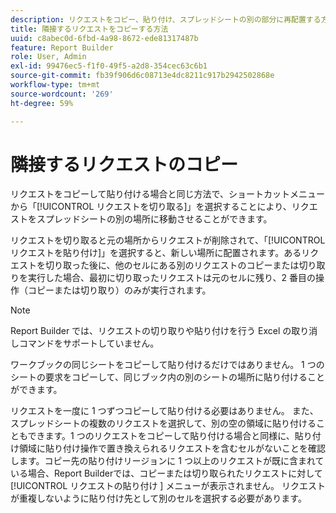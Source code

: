 ```yaml
---
description: リクエストをコピー、貼り付け、スプレッドシートの別の部分に再配置する方法について説明します。
title: 隣接するリクエストをコピーする方法
uuid: c8abec0d-6fbd-4a98-8672-ede81317487b
feature: Report Builder
role: User, Admin
exl-id: 99476ec5-f1f0-49f5-a2d8-354cec63c6b1
source-git-commit: fb39f906d6c08713e4dc8211c917b2942502868e
workflow-type: tm+mt
source-wordcount: '269'
ht-degree: 59%

---
```


# 隣接するリクエストのコピー

リクエストをコピーして貼り付ける場合と同じ方法で、ショートカットメニューから「[!UICONTROL リクエストを切り取る]」を選択することにより、リクエストをスプレッドシートの別の場所に移動させることができます。

リクエストを切り取ると元の場所からリクエストが削除されて、「[!UICONTROL リクエストを貼り付け]」を選択すると、新しい場所に配置されます。あるリクエストを切り取った後に、他のセルにある別のリクエストのコピーまたは切り取りを実行した場合、最初に切り取ったリクエストは元のセルに残り、2 番目の操作（コピーまたは切り取り）のみが実行されます。

>[!NOTE]
>
>Report Builder では、リクエストの切り取りや貼り付けを行う Excel の取り消しコマンドをサポートしていません。

ワークブックの同じシートをコピーして貼り付けるだけではありません。 1 つのシートの要求をコピーして、同じブック内の別のシートの場所に貼り付けることができます。

リクエストを一度に 1 つずつコピーして貼り付ける必要はありません。 また、スプレッドシートの複数のリクエストを選択して、別の空の領域に貼り付けることもできます。1 つのリクエストをコピーして貼り付ける場合と同様に、貼り付け領域に貼り付け操作で置き換えられるリクエストを含むセルがないことを確認します。コピー先の貼り付けリージョンに 1 つ以上のリクエストが既に含まれている場合、Report Builderでは、コピーまたは切り取られたリクエストに対して [!UICONTROL  リクエストの貼り付け ] メニューが表示されません。 リクエストが重複しないように貼り付け先として別のセルを選択する必要があります。
